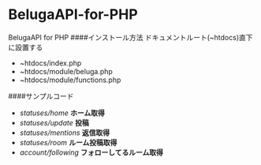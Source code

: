 BelugaAPI-for-PHP
=================

BelugaAPI for PHP
####インストール方法
ドキュメントルート(~htdocs)直下に設置する

* ~htdocs/index.php
* ~htdocs/module/beluga.php
* ~htdocs/module/functions.php

####サンプルコード
* *statuses/home* **ホーム取得**
* *statuses/update* **投稿**
* *statuses/mentions* **返信取得**
* *statuses/room* **ルーム投稿取得**
* *account/following* **フォローしてるルーム取得**